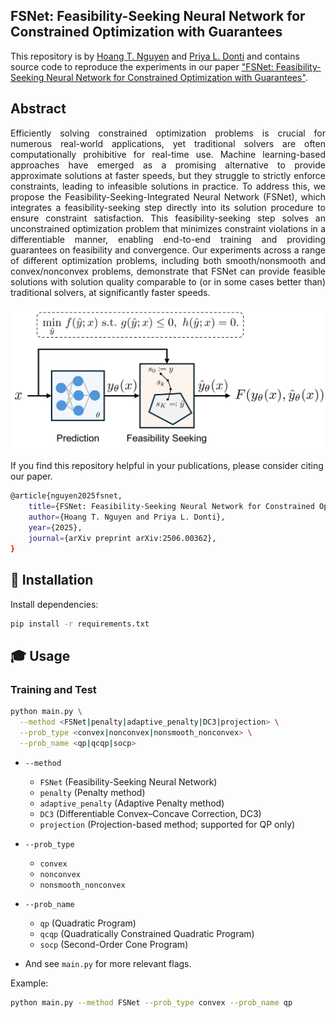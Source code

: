 ## FSNet: Feasibility-Seeking Neural Network for Constrained Optimization with Guarantees
This repository is by 
[Hoang T. Nguyen](https://www.linkedin.com/in/hoang-nguyen-971519201/) and 
[Priya L. Donti](https://www.priyadonti.com)
 and contains source code to reproduce the experiments in our paper 
 ["FSNet: Feasibility-Seeking Neural Network for Constrained Optimization with Guarantees"](https://arxiv.org/abs/2506.00362).


## Abstract
<p style="text-align: justify;">
Efficiently solving constrained optimization problems is crucial for numerous real-world applications, yet traditional solvers are often computationally prohibitive for real-time use. Machine learning-based approaches have emerged as a promising alternative to provide approximate solutions at faster speeds, but they struggle to strictly enforce constraints, leading to infeasible solutions in practice. To address this, we propose the Feasibility-Seeking-Integrated Neural Network (FSNet), which integrates a feasibility-seeking step directly into its solution procedure to ensure constraint satisfaction. This feasibility-seeking step solves an unconstrained optimization problem that minimizes constraint violations in a differentiable manner, enabling end-to-end training and providing guarantees on feasibility and convergence. Our experiments across a range of different optimization problems, including both smooth/nonsmooth and convex/nonconvex problems, demonstrate that FSNet can provide feasible solutions with solution quality comparable to (or in some cases better than) traditional solvers, at significantly faster speeds. 

<p align="center">
  <img src="figures\diagram.png" alt="FSNet Diagram" width="800"/>
</p>


If you find this repository helpful in your publications, please consider citing our paper.
```bash
@article{nguyen2025fsnet,
    title={FSNet: Feasibility-Seeking Neural Network for Constrained Optimization with Guarantees}, 
    author={Hoang T. Nguyen and Priya L. Donti},
    year={2025},
    journal={arXiv preprint arXiv:2506.00362},
}
```


## 🚀 Installation

Install dependencies:
```bash
pip install -r requirements.txt
```

## 🎓 Usage

### Training and Test

```bash
python main.py \
  --method <FSNet|penalty|adaptive_penalty|DC3|projection> \
  --prob_type <convex|nonconvex|nonsmooth_nonconvex> \
  --prob_name <qp|qcqp|socp>
```

* `--method`

  * `FSNet`              (Feasibility-Seeking Neural Network)
  * `penalty`            (Penalty method)
  * `adaptive_penalty`   (Adaptive Penalty method)
  * `DC3`                (Differentiable Convex–Concave Correction, DC3)
  * `projection`         (Projection-based method; supported for QP only)
* `--prob_type`

  * `convex`
  * `nonconvex`
  * `nonsmooth_nonconvex`
* `--prob_name`

  * `qp`   (Quadratic Program)
  * `qcqp` (Quadratically Constrained Quadratic Program)
  * `socp` (Second-Order Cone Program)
* And see `main.py` for more relevant flags.

Example:
```bash
python main.py --method FSNet --prob_type convex --prob_name qp
```
